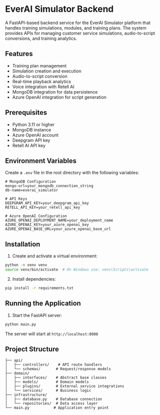 # EverAI Simulator Backend

A FastAPI-based backend service for the EverAI Simulator platform that handles training simulations, modules, and training plans. The system provides APIs for managing customer service simulations, audio-to-script conversions, and training analytics.

## Features

- Training plan management
- Simulation creation and execution
- Audio-to-script conversion
- Real-time playback analytics
- Voice integration with Retell AI
- MongoDB integration for data persistence
- Azure OpenAI integration for script generation

## Prerequisites

- Python 3.11 or higher
- MongoDB instance
- Azure OpenAI account
- Deepgram API key
- Retell AI API key

## Environment Variables

Create a `.env` file in the root directory with the following variables:

```env
# MongoDB Configuration
mongo-url=your_mongodb_connection_string
db-name=everai_simulator

# API Keys
DEEPGRAM_API_KEY=your_deepgram_api_key
RETELL_API_KEY=your_retell_api_key

# Azure OpenAI Configuration
AZURE_OPENAI_DEPLOYMENT_NAME=your_deployment_name
AZURE_OPENAI_KEY=your_azure_openai_key
AZURE_OPENAI_BASE_URL=your_azure_openai_base_url
```

## Installation

1. Create and activate a virtual environment:
```bash
python -m venv venv
source venv/bin/activate  # On Windows use: venv\Scripts\activate
```

2. Install dependencies:
```bash
pip install -r requirements.txt
```

## Running the Application

1. Start the FastAPI server:
```bash
python main.py
```

The server will start at `http://localhost:8000`

## Project Structure

```
├── api/
│   ├── controllers/    # API route handlers
│   └── schemas/       # Request/response models
├── domain/
│   ├── interfaces/    # Abstract base classes
│   ├── models/        # Domain models
│   ├── plugins/       # External service integrations
│   └── services/      # Business logic
├── infrastructure/
│   ├── database.py    # Database connection
│   └── repositories/  # Data access layer
└── main.py           # Application entry point
```
